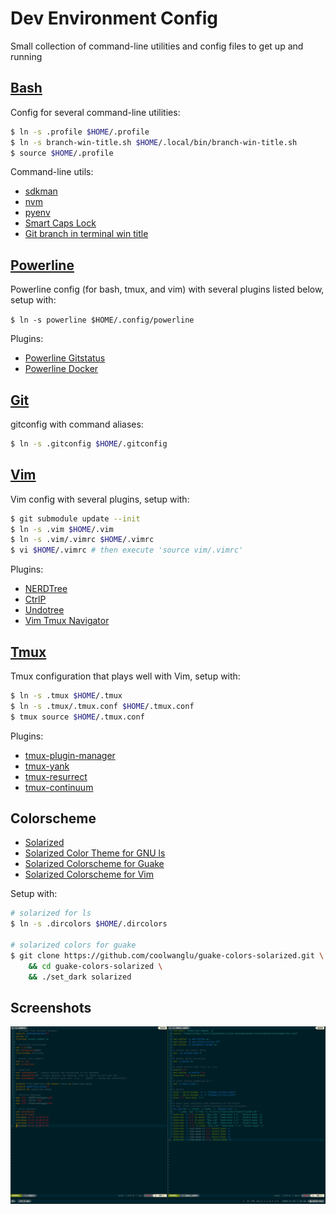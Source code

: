# Dev Environment Config

Small collection of command-line utilities and config files to get up and running

## [Bash](https://www.gnu.org/software/bash)

Config for several command-line utilities:

```bash
$ ln -s .profile $HOME/.profile
$ ln -s branch-win-title.sh $HOME/.local/bin/branch-win-title.sh
$ source $HOME/.profile
```

Command-line utils:

- [sdkman](https://github.com/sdkman/sdkman-cli)
- [nvm](https://github.com/nvm-sh/nvm)
- [pyenv](https://github.com/pyenv/pyenv)
- [Smart Caps Lock](https://gist.github.com/tanyuan/55bca522bf50363ae4573d4bdcf06e2e)
- [Git branch in terminal win title](https://github.com/j4ckofalltrades/terminal-branch-win-title)

## [Powerline](https://github.com/powerline/powerline)

Powerline config (for bash, tmux, and vim) with several plugins listed below, setup with:

`$ ln -s powerline $HOME/.config/powerline`

Plugins:

- [Powerline Gitstatus](https://github.com/jaspernbrouwer/powerline-gitstatus)
- [Powerline Docker](https://github.com/adrianmo/powerline-docker)

## [Git](https://git-scm.com)

gitconfig with command aliases:

```bash
$ ln -s .gitconfig $HOME/.gitconfig
```

## [Vim](https://github.com/vim/vim)

Vim config with several plugins, setup with:

```bash
$ git submodule update --init
$ ln -s .vim $HOME/.vim
$ ln -s .vim/.vimrc $HOME/.vimrc
$ vi $HOME/.vimrc # then execute 'source vim/.vimrc'
```

Plugins:

- [NERDTree](https://github.com/preservim/nerdtree)
- [CtrlP](https://github.com/kien/ctrlp.vim)
- [Undotree](https://github.com/mbbill/undotree)
- [Vim Tmux Navigator](https://github.com/christoomey/vim-tmux-navigator)

## [Tmux](https://github.com/tmux/tmux)

Tmux configuration that plays well with Vim, setup with:

```bash
$ ln -s .tmux $HOME/.tmux
$ ln -s .tmux/.tmux.conf $HOME/.tmux.conf
$ tmux source $HOME/.tmux.conf
```

Plugins:

- [tmux-plugin-manager](https://github.com/tmux-plugins/tpm)
- [tmux-yank](https://github.com/tmux-plugins/tmux-yank)
- [tmux-resurrect](https://github.com/tmux-plugins/tmux-resurrect)
- [tmux-continuum](https://github.com/tmux-plugins/tmux-continuum)

## Colorscheme

- [Solarized](https://github.com/altercation/solarized)
- [Solarized Color Theme for GNU ls](https://github.com/seebi/dircolors-solarized)
- [Solarized Colorscheme for Guake](https://github.com/coolwanglu/guake-colors-solarized)
- [Solarized Colorscheme for Vim](https://github.com/altercation/vim-colors-solarized)

Setup with:

```bash
# solarized for ls
$ ln -s .dircolors $HOME/.dircolors

# solarized colors for guake
$ git clone https://github.com/coolwanglu/guake-colors-solarized.git \
    && cd guake-colors-solarized \
    && ./set_dark solarized
```

## Screenshots

![](env.png)
